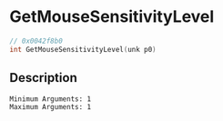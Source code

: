 # GetMouseSensitivityLevel
```c
// 0x0042f8b0
int GetMouseSensitivityLevel(unk p0)
```
## Description
```
Minimum Arguments: 1
Maximum Arguments: 1
```
